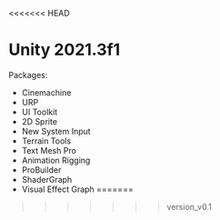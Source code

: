 <<<<<<< HEAD
# Unity 2021.3f1
Packages:
- Cinemachine
- URP
- UI Toolkit
- 2D Sprite
- New System Input
- Terrain Tools
- Text Mesh Pro
- Animation Rigging
- ProBuilder
- ShaderGraph
- Visual Effect Graph
=======

>>>>>>> version_v0.1
